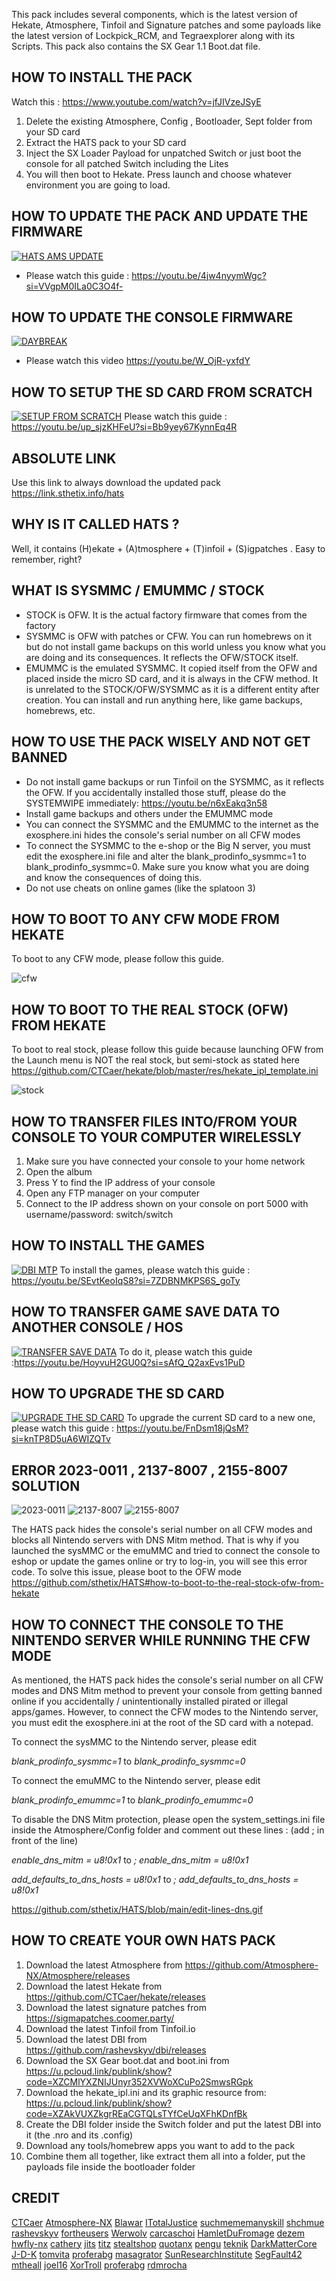 This pack includes several components, which is the latest version of Hekate, Atmosphere, Tinfoil and Signature patches  and some payloads like the latest version of Lockpick_RCM, and Tegraexplorer along with its Scripts. This pack also contains the SX Gear 1.1 Boot.dat file. 

## HOW TO INSTALL THE PACK

Watch this : https://www.youtube.com/watch?v=jfJIVzeJSyE

1. Delete the existing Atmosphere, Config , Bootloader, Sept folder from your SD card
2. Extract the HATS pack to your SD card
3. Inject the SX Loader Payload for unpatched Switch or just boot the console for all patched Switch including the Lites
4. You will then boot to Hekate. Press launch and choose whatever environment you are going to load.


## HOW TO UPDATE THE PACK AND UPDATE THE FIRMWARE
[![HATS AMS UPDATE](https://i3.ytimg.com/vi/4jw4nyymWgc/maxresdefault.jpg)](https://www.youtube.com/watch?v=4jw4nyymWgc)

- Please watch this guide : https://youtu.be/4jw4nyymWgc?si=VVgpM0ILa0C3O4f-

## HOW TO UPDATE THE CONSOLE FIRMWARE
[![DAYBREAK](https://i3.ytimg.com/vi/W_OjR-yxfdY/maxresdefault.jpg)](https://www.youtube.com/watch?v=4jw4nyymWgc)
- Please watch this video https://youtu.be/W_OjR-yxfdY

## HOW TO SETUP THE SD CARD FROM SCRATCH
[![SETUP FROM SCRATCH](https://i3.ytimg.com/vi/up_sjzKHFeU/maxresdefault.jpg)](https://www.youtube.com/watch?v=up_sjzKHFeU)
Please watch this guide : https://youtu.be/up_sjzKHFeU?si=Bb9yey67KynnEq4R

## ABSOLUTE LINK

Use this link to always download the updated pack
https://link.sthetix.info/hats


## WHY IS IT CALLED HATS ?

Well, it contains (H)ekate + (A)tmosphere + (T)infoil + (S)igpatches . Easy to remember, right?

## WHAT IS SYSMMC / EMUMMC / STOCK

- STOCK is OFW. It is the actual factory firmware that comes from the factory
- SYSMMC is OFW with patches or CFW. You can run homebrews on it but do not install game backups on this world unless you know what you are doing and its consequences. It reflects the OFW/STOCK itself. 
- EMUMMC is the emulated SYSMMC. It copied itself from the OFW and placed inside the micro SD card, and it is always in the CFW method. It is unrelated to the STOCK/OFW/SYSMMC as it is a different entity after creation. You can install and run anything here, like game backups, homebrews, etc. 

## HOW TO USE THE PACK WISELY AND NOT GET BANNED

- Do not install game backups or run Tinfoil on the SYSMMC, as it reflects the OFW. If you accidentally installed those stuff, please do the SYSTEMWIPE immediately: https://youtu.be/n6xEakq3n58
- Install game backups and others under the EMUMMC mode
- You can connect the SYSMMC and the EMUMMC to the internet as the exosphere.ini hides the console's serial number on all CFW modes
- To connect the SYSMMC to the e-shop or the Big N server, you must edit the exosphere.ini file and alter the blank_prodinfo_sysmmc=1 to blank_prodinfo_sysmmc=0. Make sure you know what you are doing and know the consequences of doing this.
- Do not use cheats on online games (like the splatoon 3)


## HOW TO BOOT TO ANY CFW MODE FROM HEKATE

To boot to any CFW mode, please follow this guide.

![cfw](https://github.com/sthetix/HATS/blob/main/cfw.png)

## HOW TO BOOT TO THE REAL STOCK (OFW) FROM HEKATE

To boot to real stock, please follow this guide 
because launching OFW from the Launch menu is NOT the real stock, but semi-stock as stated here https://github.com/CTCaer/hekate/blob/master/res/hekate_ipl_template.ini

![stock](https://github.com/sthetix/HATS/blob/main/stock.png)

## HOW TO TRANSFER FILES INTO/FROM YOUR CONSOLE TO YOUR COMPUTER WIRELESSLY

1. Make sure you have connected your console to your home network
2. Open the album
3. Press Y  to find the IP address of your console
4. Open any FTP manager on your computer
5. Connect to the IP address shown on your console on port 5000 with username/password: switch/switch

## HOW TO INSTALL THE GAMES
[![DBI MTP](https://i3.ytimg.com/vi/SEvtKeoIqS8/maxresdefault.jpg)](https://www.youtube.com/watch?v=SEvtKeoIqS8)
To install the games, please watch this guide : https://youtu.be/SEvtKeoIqS8?si=7ZDBNMKPS6S_goTy


## HOW TO TRANSFER GAME SAVE DATA TO ANOTHER CONSOLE / HOS
[![TRANSFER SAVE DATA](https://i3.ytimg.com/vi/HoyvuH2GU0Q/maxresdefault.jpg)](https://www.youtube.com/watch?v=HoyvuH2GU0Q)
To do it, please watch this guide :https://youtu.be/HoyvuH2GU0Q?si=sAfQ_Q2axEvs1PuD


## HOW TO UPGRADE THE SD CARD
[![UPGRADE THE SD CARD](https://i3.ytimg.com/vi/FnDsm18jQsM/maxresdefault.jpg)](https://www.youtube.com/watch?v=FnDsm18jQsM)
To upgrade the current SD card to a new one, please watch this guide : https://youtu.be/FnDsm18jQsM?si=knTP8D5uA6WIZQTv


## ERROR 2023-0011 , 2137-8007 , 2155-8007  SOLUTION
![2023-0011](https://github.com/sthetix/HATS/blob/main/2023-0011.png)
![2137-8007](https://github.com/sthetix/HATS/blob/main/2137-8007.jpg)
![2155-8007](https://github.com/sthetix/HATS/blob/main/2155-8007.jpg)

The HATS pack hides the console's serial number on all CFW modes and blocks all Nintendo servers with DNS Mitm method. That is why if you launched the sysMMC or the emuMMC and tried to connect the console to eshop or update the games online or try to log-in, you will see this error code.
To solve this issue, please boot to the OFW mode https://github.com/sthetix/HATS#how-to-boot-to-the-real-stock-ofw-from-hekate


## HOW TO CONNECT THE CONSOLE TO THE NINTENDO SERVER WHILE RUNNING THE CFW MODE

As mentioned, the HATS pack hides the console's serial number on all CFW modes and DNS Mitm method to prevent your console from getting banned online if you accidentally / unintentionally installed pirated or illegal apps/games.
However, to connect the CFW modes to the Nintendo server, you must edit the exosphere.ini at the root of the SD card with a notepad.

To connect the sysMMC to the Nintendo server, please edit

*blank_prodinfo_sysmmc=1* to *blank_prodinfo_sysmmc=0*

To connect the emuMMC to the Nintendo server, please edit

*blank_prodinfo_emummc=1* to *blank_prodinfo_emummc=0*


To disable the DNS Mitm protection, please open the system_settings.ini file inside the Atmosphere/Config folder and comment out these lines : (add ; in front of the line) 

*enable_dns_mitm = u8!0x1* to *; enable_dns_mitm = u8!0x1*

*add_defaults_to_dns_hosts = u8!0x1* to *; add_defaults_to_dns_hosts = u8!0x1*

https://github.com/sthetix/HATS/blob/main/edit-lines-dns.gif

## HOW TO CREATE YOUR OWN HATS PACK

1. Download the latest Atmosphere from https://github.com/Atmosphere-NX/Atmosphere/releases
2. Download the latest Hekate from https://github.com/CTCaer/hekate/releases
3. Download the latest signature patches from https://sigmapatches.coomer.party/
4. Download the latest Tinfoil from Tinfoil.io
5. Download the latest DBI from https://github.com/rashevskyv/dbi/releases
6. Download the SX Gear boot.dat and boot.ini from https://u.pcloud.link/publink/show?code=XZCMlYXZNIJUnyr352XVWoXCuPo2SmwsRGpk
7. Download the hekate_ipl.ini and its graphic resource from: https://u.pcloud.link/publink/show?code=XZAkVUXZkgrREaCGTQLsTYfCeUqXFhKDnfBk
8. Create the DBI folder inside the Switch folder and put the latest DBI into it (the .nro and its .config)
9. Download any tools/homebrew apps you want to add to the pack
10. Combine them all together, like extract them all into a folder, put the payloads file inside the bootloader folder








## CREDIT

[CTCaer](https://github.com/CTCaer)
[Atmosphere-NX](https://github.com/Atmosphere-NX)
[Blawar](https://github.com/blawar)
[ITotalJustice](https://github.com/ITotalJustice)
[suchmememanyskill](https://github.com/suchmememanyskill)
[shchmue](https://github.com/shchmue)
[rashevskyv](https://github.com/rashevskyv)
[fortheusers](https://github.com/fortheusers)
[Werwolv](https://github.com/WerWolv)
[carcaschoi](https://github.com/carcaschoi)
[HamletDuFromage](https://github.com/HamletDuFromage)
[dezem](https://github.com/dezem)
[hwfly-nx](https://github.com/hwfly-nx)
[cathery](https://github.com/cathery)
[jits](https://jits.cc)
[titz](https://titz.cf)
[stealtshop](https://stealthshop.cf)
[quotanx](https://quotanx.in)
[pengu](https://pengu.us)
[teknik](https://teknik.app)
[DarkMatterCore](https://github.com/DarkMatterCore)
[J-D-K](https://github.com/J-D-K)
[tomvita](https://github.com/tomvita)
[proferabg](https://github.com/proferabg)
[masagrator](https://github.com/masagrator)
[SunResearchInstitute](https://github.com/SunResearchInstitute)
[SegFault42](https://github.com/SegFault42)
[mtheall](https://github.com/mtheall)
[joel16](https://github.com/joel16)
[XorTroll](https://github.com/XorTroll)
[proferabg](https://github.com/proferabg)
[rdmrocha](https://github.com/rdmrocha)


